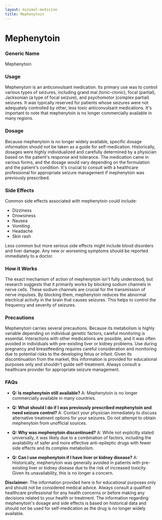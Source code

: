 ```yaml
---
layout: minimal-medicine
title: Mephenytoin
---
```


# Mephenytoin
### Generic Name
Mephenytoin

### Usage
Mephenytoin is an anticonvulsant medication.  Its primary use was to control various types of seizures, including grand mal (tonic-clonic), focal (partial), Jacksonian (a type of focal seizure), and psychomotor (complex partial) seizures.  It was typically reserved for patients whose seizures were not adequately controlled by other, less toxic anticonvulsant medications.  It's important to note that mephenytoin is no longer commercially available in many regions.

### Dosage
Because mephenytoin is no longer widely available, specific dosage information should not be taken as a guide for self-medication.  Historically, dosages were highly individualized and carefully determined by a physician based on the patient's response and tolerance.  The medication came in various forms, and the dosage would vary depending on the formulation and the patient's condition.  It's crucial to consult with a healthcare professional for appropriate seizure management if mephenytoin was previously prescribed.

### Side Effects
Common side effects associated with mephenytoin could include:

* Dizziness
* Drowsiness
* Nausea
* Vomiting
* Headache
* Skin rash

Less common but more serious side effects might include blood disorders and liver damage.  Any new or worsening symptoms should be reported immediately to a doctor.

### How it Works
The exact mechanism of action of mephenytoin isn't fully understood, but research suggests that it primarily works by blocking sodium channels in nerve cells.  These sodium channels are crucial for the transmission of nerve impulses. By blocking them, mephenytoin reduces the abnormal electrical activity in the brain that causes seizures. This helps to control the frequency and severity of seizures.

### Precautions
Mephenytoin carries several precautions.  Because its metabolism is highly variable depending on individual genetic factors, careful monitoring is essential. Interactions with other medications are possible, and it was often avoided in individuals with pre-existing liver or kidney problems.   Use during pregnancy and breastfeeding requires careful consideration and monitoring due to potential risks to the developing fetus or infant.  Given its discontinuation from the market, this information is provided for educational purposes only and shouldn't guide self-treatment.  Always consult a healthcare provider for appropriate seizure management.

### FAQs

* **Q: Is mephenytoin still available?**  A: Mephenytoin is no longer commercially available in many countries.

* **Q: What should I do if I was previously prescribed mephenytoin and need seizure control?** A: Contact your physician immediately to discuss alternative treatment options for your seizures.  Do not attempt to obtain mephenytoin from unofficial sources.

* **Q: Why was mephenytoin discontinued?** A:  While not explicitly stated universally, it was likely due to a combination of factors, including the availability of safer and more effective anti-epileptic drugs with fewer side effects and its complex metabolism.

* **Q:  Can I use mephenytoin if I have liver or kidney disease?** A:  Historically, mephenytoin was generally avoided in patients with pre-existing liver or kidney disease due to the risk of increased toxicity. Given its unavailability, this is no longer a concern.

**Disclaimer:**  The information provided here is for educational purposes only and should not be considered medical advice.  Always consult a qualified healthcare professional for any health concerns or before making any decisions related to your health or treatment.  The information regarding mephenytoin's dosage and side effects is based on historical data and should not be used for self-medication as the drug is no longer widely available.
